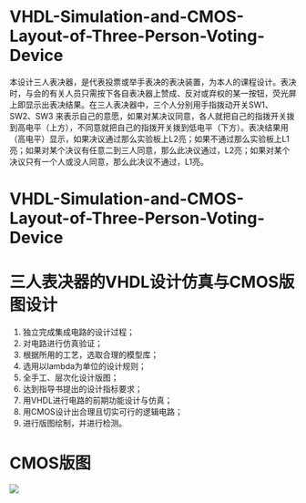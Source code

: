 # VHDL-Simulation-and-CMOS-Layout-of-Three-Person-Voting-Device
本设计三人表决器，是代表投票或举手表决的表决装置，为本人的课程设计。表决时，与会的有关人员只需按下各自表决器上赞成、反对或弃权的某一按钮，荧光屏上即显示出表决结果。在三人表决器中，三个人分别用手指拨动开关SW1、SW2、SW3 来表示自己的意愿，如果对某决议同意，各人就把自己的指拨开关拨到高电平（上方），不同意就把自己的指拨开关拨到低电平（下方）。表决结果用（高电平）显示，如果决议通过那么实验板上L2亮；如果不通过那么实验板上L1亮；如果对某个决议有任意二到三人同意，那么此决议通过，L2亮；如果对某个决议只有一个人或没人同意，那么此决议不通过，L1亮。
<!-- more -->
# VHDL-Simulation-and-CMOS-Layout-of-Three-Person-Voting-Device
# 三人表决器的VHDL设计仿真与CMOS版图设计
1. 独立完成集成电路的设计过程；
2. 对电路进行仿真验证；
3. 根据所用的工艺，选取合理的模型库；
4. 选用以lambda为单位的设计规则；
5. 全手工、层次化设计版图；
6. 达到指导书提出的设计指标要求；
7. 用VHDL进行电路的前期功能设计与仿真；
8. 用CMOS设计出合理且切实可行的逻辑电路；
9. 进行版图绘制，并进行检测。
# CMOS版图
![](https://raw.githubusercontent.com/Jack-Dun/VHDL-Simulation-and-CMOS-Layout-of-Three-Person-Voting-Device/main/%E4%B8%89%E4%BA%BA%E8%A1%A8%E5%86%B3%E5%99%A8L-Edit%E7%89%88%E5%9B%BE%E9%A2%84%E8%A7%88.png)
